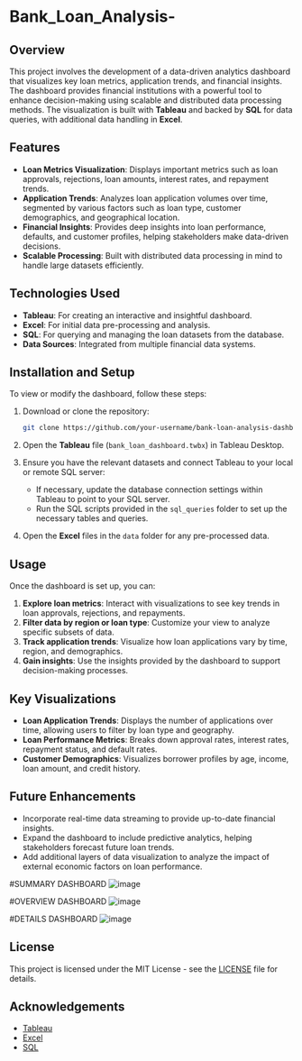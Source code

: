 # Bank_Loan_Analysis-

## Overview
This project involves the development of a data-driven analytics dashboard that visualizes key loan metrics, application trends, and financial insights. The dashboard provides financial institutions with a powerful tool to enhance decision-making using scalable and distributed data processing methods. The visualization is built with **Tableau** and backed by **SQL** for data queries, with additional data handling in **Excel**.

## Features
- **Loan Metrics Visualization**: Displays important metrics such as loan approvals, rejections, loan amounts, interest rates, and repayment trends.
- **Application Trends**: Analyzes loan application volumes over time, segmented by various factors such as loan type, customer demographics, and geographical location.
- **Financial Insights**: Provides deep insights into loan performance, defaults, and customer profiles, helping stakeholders make data-driven decisions.
- **Scalable Processing**: Built with distributed data processing in mind to handle large datasets efficiently.

## Technologies Used
- **Tableau**: For creating an interactive and insightful dashboard.
- **Excel**: For initial data pre-processing and analysis.
- **SQL**: For querying and managing the loan datasets from the database.
- **Data Sources**: Integrated from multiple financial data systems.

## Installation and Setup
To view or modify the dashboard, follow these steps:

1. Download or clone the repository:
   ```bash
   git clone https://github.com/your-username/bank-loan-analysis-dashboard.git
   ```

2. Open the **Tableau** file (`bank_loan_dashboard.twbx`) in Tableau Desktop.

3. Ensure you have the relevant datasets and connect Tableau to your local or remote SQL server:
   - If necessary, update the database connection settings within Tableau to point to your SQL server.
   - Run the SQL scripts provided in the `sql_queries` folder to set up the necessary tables and queries.

4. Open the **Excel** files in the `data` folder for any pre-processed data.

## Usage
Once the dashboard is set up, you can:
1. **Explore loan metrics**: Interact with visualizations to see key trends in loan approvals, rejections, and repayments.
2. **Filter data by region or loan type**: Customize your view to analyze specific subsets of data.
3. **Track application trends**: Visualize how loan applications vary by time, region, and demographics.
4. **Gain insights**: Use the insights provided by the dashboard to support decision-making processes.

## Key Visualizations
- **Loan Application Trends**: Displays the number of applications over time, allowing users to filter by loan type and geography.
- **Loan Performance Metrics**: Breaks down approval rates, interest rates, repayment status, and default rates.
- **Customer Demographics**: Visualizes borrower profiles by age, income, loan amount, and credit history.

## Future Enhancements
- Incorporate real-time data streaming to provide up-to-date financial insights.
- Expand the dashboard to include predictive analytics, helping stakeholders forecast future loan trends.
- Add additional layers of data visualization to analyze the impact of external economic factors on loan performance.

#SUMMARY DASHBOARD
![image](https://github.com/user-attachments/assets/586c5f34-088a-43aa-b11e-53566b8989c9)

#OVERVIEW DASHBOARD
![image](https://github.com/user-attachments/assets/f57b07a5-eda2-4d09-81b2-4092f24a2db8)


#DETAILS DASHBOARD
![image](https://github.com/user-attachments/assets/5c63d21d-b2ab-4882-9c72-361cb4a74698)

## License
This project is licensed under the MIT License - see the [LICENSE](LICENSE) file for details.

## Acknowledgements
- [Tableau](https://www.tableau.com/)
- [Excel](https://www.microsoft.com/en-us/microsoft-365/excel)
- [SQL](https://www.sql.org/)

